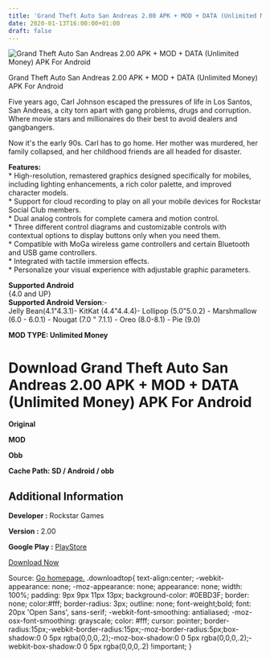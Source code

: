 ```yaml
---
title: 'Grand Theft Auto San Andreas 2.00 APK + MOD + DATA (Unlimited Money) APK For Android'
date: 2020-01-13T16:00:00+01:00
draft: false
---
```


![Grand Theft Auto San Andreas 2.00 APK + MOD + DATA (Unlimited Money) APK For Android](https://i0.wp.com/apkhome.net/wp-content/uploads/2020/01/Grand-Theft-Auto-San-Andreas-2.00-APK-MOD-DATA-Unlimited-Money.png "Grand Theft Auto San Andreas 2.00 APK + MOD + DATA (Unlimited Money) APK For Android")

  

Grand Theft Auto San Andreas 2.00 APK + MOD + DATA (Unlimited Money) APK For Android

Five years ago, Carl Johnson escaped the pressures of life in Los Santos, San Andreas, a city torn apart with gang problems, drugs and corruption. Where movie stars and millionaires do their best to avoid dealers and gangbangers.

Now it's the early 90s. Carl has to go home. Her mother was murdered, her family collapsed, and her childhood friends are all headed for disaster.

**Features:**  
\* High-resolution, remastered graphics designed specifically for mobiles, including lighting enhancements, a rich color palette, and improved character models.  
\* Support for cloud recording to play on all your mobile devices for Rockstar Social Club members.  
\* Dual analog controls for complete camera and motion control.  
\* Three different control diagrams and customizable controls with contextual options to display buttons only when you need them.  
\* Compatible with MoGa wireless game controllers and certain Bluetooth and USB game controllers.  
\* Integrated with tactile immersion effects.  
\* Personalize your visual experience with adjustable graphic parameters.

**Supported Android**  
{4.0 and UP}  
**Supported Android Version**:-  
Jelly Bean(4.1"4.3.1)- KitKat (4.4"4.4.4)- Lollipop (5.0"5.0.2) - Marshmallow (6.0 - 6.0.1) - Nougat (7.0 " 7.1.1) - Oreo (8.0-8.1) - Pie (9.0)

**MOD TYPE: Unlimited Money**

Download Grand Theft Auto San Andreas 2.00 APK + MOD + DATA (Unlimited Money) APK For Android
=============================================================================================

**Original**

**MOD**

**Obb**

**Cache Path: SD / Android / obb**

Additional Information
----------------------

**Developer :** Rockstar Games

**Version :** 2.00

**Google Play :** [PlayStore](https://play.google.com/store/apps/details?id=com.rockstargames.gtasa)

  

[Download Now](https://store4app.co/post/grand-theft-auto-san-andreas-2-00-apk-mod-data-unlimited-money-apk-for-android_1578921421)

  
Source: [Go homepage.](https://store4app.co/post/grand-theft-auto-san-andreas-2-00-apk-mod-data-unlimited-money-apk-for-android_1578921421) .downloadtop{ text-align:center; -webkit-appearance: none; -moz-appearance: none; appearance: none; width: 100%; padding: 9px 9px 11px 13px; background-color: #0EBD3F; border: none; color:#fff; border-radius: 3px; outline: none; font-weight;bold; font: 20px 'Open Sans', sans-serif; -webkit-font-smoothing: antialiased; -moz-osx-font-smoothing: grayscale; color: #fff; cursor: pointer; border-radius:15px;-webkit-border-radius:15px;-moz-border-radius:5px;box-shadow:0 0 5px rgba(0,0,0,.2);-moz-box-shadow:0 0 5px rgba(0,0,0,.2);-webkit-box-shadow:0 0 5px rgba(0,0,0,.2) !important; }